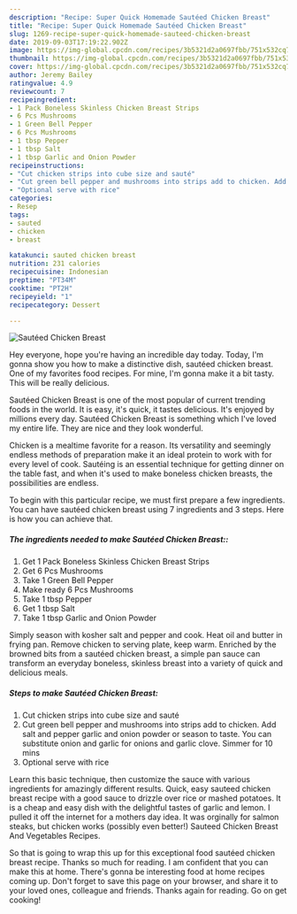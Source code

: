 ```yaml
---
description: "Recipe: Super Quick Homemade Sautéed Chicken Breast"
title: "Recipe: Super Quick Homemade Sautéed Chicken Breast"
slug: 1269-recipe-super-quick-homemade-sauteed-chicken-breast
date: 2019-09-03T17:19:22.902Z
image: https://img-global.cpcdn.com/recipes/3b5321d2a0697fbb/751x532cq70/sauteed-chicken-breast-recipe-main-photo.jpg
thumbnail: https://img-global.cpcdn.com/recipes/3b5321d2a0697fbb/751x532cq70/sauteed-chicken-breast-recipe-main-photo.jpg
cover: https://img-global.cpcdn.com/recipes/3b5321d2a0697fbb/751x532cq70/sauteed-chicken-breast-recipe-main-photo.jpg
author: Jeremy Bailey
ratingvalue: 4.9
reviewcount: 7
recipeingredient:
- 1 Pack Boneless Skinless Chicken Breast Strips
- 6 Pcs Mushrooms
- 1 Green Bell Pepper
- 6 Pcs Mushrooms
- 1 tbsp Pepper
- 1 tbsp Salt
- 1 tbsp Garlic and Onion Powder
recipeinstructions:
- "Cut chicken strips into cube size and sauté"
- "Cut green bell pepper and mushrooms into strips add to chicken. Add salt and pepper garlic and onion powder or season to taste. You can substitute onion and garlic for onions and garlic clove. Simmer for 10 mins"
- "Optional serve with rice"
categories:
- Resep
tags:
- sauted
- chicken
- breast

katakunci: sauted chicken breast
nutrition: 231 calories
recipecuisine: Indonesian
preptime: "PT34M"
cooktime: "PT2H"
recipeyield: "1"
recipecategory: Dessert

---
```



![Sautéed Chicken Breast](https://img-global.cpcdn.com/recipes/3b5321d2a0697fbb/751x532cq70/sauteed-chicken-breast-recipe-main-photo.jpg)

Hey everyone, hope you're having an incredible day today. Today, I'm gonna show you how to make a distinctive dish, sautéed chicken breast. One of my favorites food recipes. For mine, I'm gonna make it a bit tasty. This will be really delicious.

Sautéed Chicken Breast is one of the most popular of current trending foods in the world. It is easy, it's quick, it tastes delicious. It's enjoyed by millions every day. Sautéed Chicken Breast is something which I've loved my entire life. They are nice and they look wonderful.

Chicken is a mealtime favorite for a reason. Its versatility and seemingly endless methods of preparation make it an ideal protein to work with for every level of cook. Sautéing is an essential technique for getting dinner on the table fast, and when it&#39;s used to make boneless chicken breasts, the possibilities are endless.


To begin with this particular recipe, we must first prepare a few ingredients. You can have sautéed chicken breast using 7 ingredients and 3 steps. Here is how you can achieve that.

##### The ingredients needed to make Sautéed Chicken Breast::

1. Get 1 Pack Boneless Skinless Chicken Breast Strips
1. Get 6 Pcs Mushrooms
1. Take 1 Green Bell Pepper
1. Make ready 6 Pcs Mushrooms
1. Take 1 tbsp Pepper
1. Get 1 tbsp Salt
1. Take 1 tbsp Garlic and Onion Powder


Simply season with kosher salt and pepper and cook. Heat oil and butter in frying pan. Remove chicken to serving plate, keep warm. Enriched by the browned bits from a sautéed chicken breast, a simple pan sauce can transform an everyday boneless, skinless breast into a variety of quick and delicious meals. 

##### Steps to make Sautéed Chicken Breast:

1. Cut chicken strips into cube size and sauté
1. Cut green bell pepper and mushrooms into strips add to chicken. Add salt and pepper garlic and onion powder or season to taste. You can substitute onion and garlic for onions and garlic clove. Simmer for 10 mins
1. Optional serve with rice


Learn this basic technique, then customize the sauce with various ingredients for amazingly different results. Quick, easy sauteed chicken breast recipe with a good sauce to drizzle over rice or mashed potatoes. It is a cheap and easy dish with the delightful tastes of garlic and lemon. I pulled it off the internet for a mothers day idea. It was orginally for salmon steaks, but chicken works (possibly even better!) Sauteed Chicken Breast And Vegetables Recipes. 

So that is going to wrap this up for this exceptional food sautéed chicken breast recipe. Thanks so much for reading. I am confident that you can make this at home. There's gonna be interesting food at home recipes coming up. Don't forget to save this page on your browser, and share it to your loved ones, colleague and friends. Thanks again for reading. Go on get cooking!
